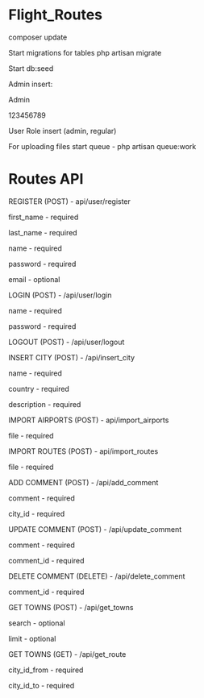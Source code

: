 # Flight_Routes

composer update

Start migrations for tables php artisan migrate

Start db:seed

Admin insert:

Admin

123456789
              
User Role insert (admin, regular)

For uploading files start queue - php artisan queue:work

# Routes API

REGISTER (POST) - api/user/register

first_name - required

last_name - required

name - required

password - required

email - optional

LOGIN (POST) - /api/user/login

name - required

password - required

LOGOUT (POST) - /api/user/logout

INSERT CITY (POST) - /api/insert_city

name - required

country - required

description - required

IMPORT AIRPORTS (POST) - api/import_airports

file - required

IMPORT ROUTES (POST) - api/import_routes

file - required

ADD COMMENT (POST) - /api/add_comment

comment - required

city_id - required

UPDATE COMMENT (POST) - /api/update_comment

comment - required

comment_id - required

DELETE COMMENT (DELETE) - /api/delete_comment

comment_id - required

GET TOWNS (POST) - /api/get_towns

search - optional

limit - optional

GET TOWNS (GET) - /api/get_route

city_id_from - required

city_id_to - required
